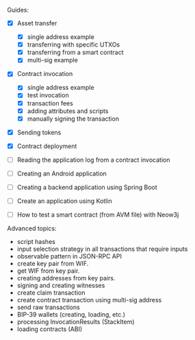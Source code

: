 Guides:

- [x] Asset transfer
  - [x] single address example
  - [x] transferring with specific UTXOs
  - [x] transferring from a smart contract
  - [x] multi-sig example
- [x] Contract invocation 
  - [x] single address example
  - [x] test invocation
  - [x] transaction fees
  - [x] adding attributes and scripts
  - [x] manually signing the transaction
- [x] Sending tokens
- [x] Contract deployment
- [ ] Reading the application log from a contract invocation 
- [ ] Creating an Android application
- [ ] Creating a backend application using Spring Boot
- [ ] Create an application using Kotlin
- [ ] How to test a smart contract (from AVM file) with Neow3j


Advanced topics:

- script hashes
- input selection strategy in all transactions that require inputs
- observable pattern in JSON-RPC API
- create key pair from WIF.
- get WIF from key pair.
- creating addresses from key pairs.
- signing and creating witnesses
- create claim transaction
- create contract transaction using multi-sig address
- send raw transactions
- BIP-39 wallets (creating, loading, etc.)
- processing InvocationResults (StackItem)
- loading contracts (ABI)